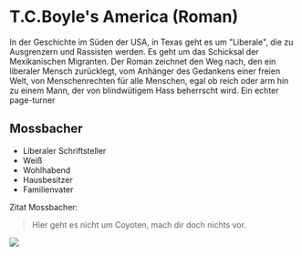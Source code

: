 # T.C.Boyle's America (Roman)

In der Geschichte im Süden der USA, in Texas geht es um "Liberale", die zu Ausgrenzern und Rassisten werden. Es geht um das Schicksal der Mexikanischen Migranten. Der Roman zeichnet den Weg nach, den ein liberaler Mensch zurücklegt, vom Anhänger des Gedankens einer freien Welt, von Menschenrechten für alle Menschen, egal ob reich oder arm hin zu einem Mann, der von blindwütigem Hass beherrscht wird.
Ein echter page-turner  

## Mossbacher
* Liberaler Schriftsteller
* Weiß
* Wohlhabend
* Hausbesitzer
* Familienvater

Zitat Mossbacher:
> Hier geht es nicht um Coyoten, mach dir doch nichts vor.

<img src="https://s3.eu-central-1.amazonaws.com/faltercdn/img/978342/320/9783423209359_M.jpg"/>
